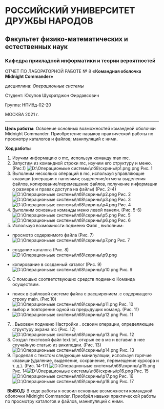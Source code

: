 ﻿# **РОССИЙСКИЙ УНИВЕРСИТЕТ ДРУЖБЫ НАРОДОВ**
## **Факультет физико-математических и естественных наук**
### **Кафедра прикладной информатики и теории вероятностей**
ОТЧЕТ ПО ЛАБОРАТОРНОЙ РАБОТЕ № 8 **«Командная оболочка Midnight Commander»**

дисциплина: *Операционные системы*

Студент: Юсупов Шухратджон Фирдавсович

Группа: НПИбд-02-20

МОСКВА 2021 г.

-----
**Цель работы:** Освоение основных возможностей командной оболочки Midnight Commander. Приобретение навыков практической работы по просмотру каталогов и файлов; манипуляций с ними.

**Ход работы**

1. Изучим информацию о mc, используя команду man mc.
1. Запустим из командной строки mc, изучим его структуру и меню.(Рис.1) ![D:\Операционыые системы\лб8\скрины\р1.png.png](Aspose.Words.e0cb07d3-91f8-4d07-90ed-5d5babd97743.001.png) Рис. 1
1. Выполним несколько операций в mc, используя управляющие клавиши (операции с панелями; выделение/отмена выделения файлов, копирование/перемещение файлов, получение информации о размере и правах доступа на файлы) (Рис. 2-4) ![D:\Операционыые системы\лб8\скрины\р2.png](Aspose.Words.e0cb07d3-91f8-4d07-90ed-5d5babd97743.002.png) Рис. 2 ![D:\Операционыые системы\лб8\скрины\р3.png](Aspose.Words.e0cb07d3-91f8-4d07-90ed-5d5babd97743.003.png) Рис. 3 ![D:\Операционыые системы\лб8\скрины\р4.png](Aspose.Words.e0cb07d3-91f8-4d07-90ed-5d5babd97743.004.png) Рис. 4
1. Выполним основные команды меню левой панели. (Рис. 5-6) ![D:\Операционыые системы\лб8\скрины\р5.png](Aspose.Words.e0cb07d3-91f8-4d07-90ed-5d5babd97743.005.png) Рис. 5 ![D:\Операционыые системы\лб8\скрины\р6.png](Aspose.Words.e0cb07d3-91f8-4d07-90ed-5d5babd97743.006.png) Рис. 6
1. Используя возможности подменю Файл , выполним:
- просмотр содержимого файла (Рис. 7) ![D:\Операционыые системы\лб8\скрины\р7.png](Aspose.Words.e0cb07d3-91f8-4d07-90ed-5d5babd97743.007.png) Рис. 7




- создание каталога (Рис. 8) ![D:\Операционыые системы\лб8\скрины\р9.png](Aspose.Words.e0cb07d3-91f8-4d07-90ed-5d5babd97743.008.png)
- копирование в созданный каталог (Рис. 9) ![D:\Операционыые системы\лб8\скрины\р10.png](Aspose.Words.e0cb07d3-91f8-4d07-90ed-5d5babd97743.009.png) Рис. 9
6. С помощью соответствующих средств подменю Команда осуществим.
- поиск в файловой системе файла с расширением .c содержащего строку main. (Рис.10) ![D:\Операционыые системы\лб8\скрины\р11.png](Aspose.Words.e0cb07d3-91f8-4d07-90ed-5d5babd97743.010.png) Рис. 10
- выбор и повторение одной из предыдущих команд. (Рис. 11) ![D:\Операционыые системы\лб8\скрины\р12.png](Aspose.Words.e0cb07d3-91f8-4d07-90ed-5d5babd97743.011.png) Рис. 11
7. . Вызовем подменю Настройки . освоим операции, определяющие структуру экрана mc (Рис. 12) ![D:\Операционыые системы\лб8\скрины\р13.png](Aspose.Words.e0cb07d3-91f8-4d07-90ed-5d5babd97743.012.png) Рис. 12
7. Создал текстовой файл text.txt, открыл ее в мс и вставил в нее случайную статью из википедии. (Рис. 13) ![D:\Операционыые системы\лб8\скрины\р14.png](Aspose.Words.e0cb07d3-91f8-4d07-90ed-5d5babd97743.013.png) Рис. 13
7. Проделал с текстом следующие манипуляции, используя горячие клавиши(удаление, выделение, сохранение, перемещение курсора и т. д.). (Рис. 14-17) ![D:\Операционыые системы\лб8\скрины\р15.png](Aspose.Words.e0cb07d3-91f8-4d07-90ed-5d5babd97743.014.png) Рис. 14![D:\Операционыые системы\лб8\скрины\р16.png](Aspose.Words.e0cb07d3-91f8-4d07-90ed-5d5babd97743.015.png) Рис. 15 ![D:\Операционыые системы\лб8\скрины\р17.png](Aspose.Words.e0cb07d3-91f8-4d07-90ed-5d5babd97743.016.png) Рис. 16 ![D:\Операционыые системы\лб8\скрины\р18.png](Aspose.Words.e0cb07d3-91f8-4d07-90ed-5d5babd97743.017.png) Рис. 17

` `**ВЫВОД:** В ходе работы я освоил основные возможности командной оболочки Midnight Commander. Приобрёл навыки практической работы по просмотру каталогов и файлов, манипуляций с ними.
